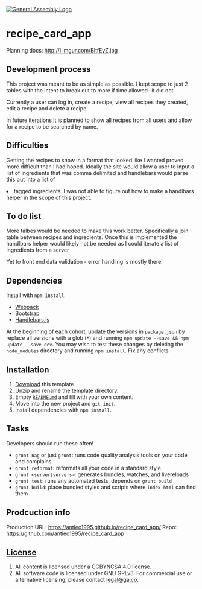 [![General Assembly Logo](https://camo.githubusercontent.com/1a91b05b8f4d44b5bbfb83abac2b0996d8e26c92/687474703a2f2f692e696d6775722e636f6d2f6b6538555354712e706e67)](https://generalassemb.ly/education/web-development-immersive)

# recipe_card_app
Planning docs: http://i.imgur.com/BltfEyZ.jpg

## Development process

This project was meant to be as simple as possible. I kept scope to just 2 tables
with the intent to break out to more if time allowed- it did not.

Currently a user can log in, create a recipe, view all recipes they created,
edit a recipe and delete a recipe.

In future iterations it is planned to show all recipes from all users and allow
for a recipe to be searched by name.

## Difficulties

Getting the recipes to show in a format that looked like I wanted proved more
difficult than I had hoped. Ideally the site would allow a user to input a list
of ingredients that was comma delimited and handlebars would parse this out into
a list of <li> tagged ingredients. I was not able to figure out how to make a
handlbars helper in the scope of this project.

## To do list

More talbes would be needed to make this work better. Specifically a join table
between recipes and ingredients. Once this is implemented the handlbars helper
would likely not be needed as I could iterate a list of ingredients from a server

Yet to front end data validation - error handling is mostly there.

## Dependencies

Install with `npm install`.

-   [Webpack](https://webpack.github.io)
-   [Bootstrap](http://getbootstrap.com)
-   [Handlebars.js](http://handlebarsjs.com)

At the beginning of each cohort, update the versions in
[`package.json`](package.json) by replace all versions with a glob (`*`) and
running `npm update --save && npm update --save-dev`. You may wish to test these
changes by deleting the `node_modules` directory and running `npm install`.
Fix any conflicts.

## Installation

1.  [Download](../../archive/master.zip) this template.
1.  Unzip and rename the template directory.
1.  Empty [`README.md`](README.md) and fill with your own content.
1.  Move into the new project and `git init`.
1.  Install dependencies with `npm install`.


## Tasks

Developers should run these often!

-   `grunt nag` or just `grunt`: runs code quality analysis tools on your code
    and complains
-   `grunt reformat`: reformats all your code in a standard style
-   `grunt <server|serve|s>`: generates bundles, watches, and livereloads
-   `grunt test`: runs any automated tests, depends on `grunt build`
-   `grunt build`: place bundled styles and scripts where `index.html` can find
    them

## Prodcuction info

Production URL: https://antleo1995.github.io/recipe_card_app/
Repo: https://github.com/antleo1995/recipe_card_app

## [License](LICENSE)

1.  All content is licensed under a CC­BY­NC­SA 4.0 license.
1.  All software code is licensed under GNU GPLv3. For commercial use or
    alternative licensing, please contact legal@ga.co.
